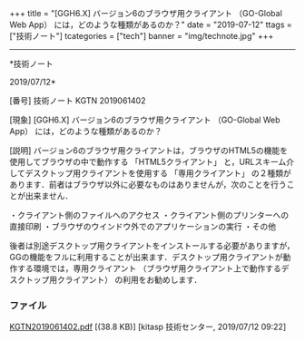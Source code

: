 ﻿+++
title = "[GGH6.X] バージョン6のブラウザ用クライアント （GO-Global Web App） には，どのような種類があるのか？"
date = "2019-07-12"
ttags = ["技術ノート"]
tcategories = ["tech"]
banner = "img/technote.jpg"
+++

-----------------------------------------------------------------------------------------------------------------------------

*技術ノート

2019/07/12*


[番号]
技術ノート KGTN 2019061402

[現象]
[GGH6.X] バージョン6のブラウザ用クライアント （GO-Global Web App）
には，どのような種類があるのか？

[説明]
バージョン6のブラウザ用クライアントは，ブラウザのHTML5の機能を使用してブラウザの中で動作する
「HTML5クライアント」
と，URLスキーム介してデスクトップ用クライアントを使用する
「専用クライアント」
の２種類があります．前者はブラウザ以外に必要なものはありませんが，次のことを行うことが出来ません．

・クライアント側のファイルへのアクセス
・クライアント側のプリンターへの直接印刷
・ブラウザのウインドウ外でのアプリケーションの実行
・その他

後者は別途デスクトップ用クライアントをインストールする必要がありますが，GGの機能をフルに利用することが出来ます．デスクトップ用クライアントが動作する環境では，専用クライアント
（ブラウザ用クライアント上で動作するデスクトップ用クライアント）
の利用をお勧めします．


### ファイル

 
 


[KGTN2019061402.pdf](http://techreport.kitasp.net/attachments/download/4287/KGTN2019061402.pdf)
 [(38.8 KB)] [kitasp 技術センター, 2019/07/12
09:22]


 


 

